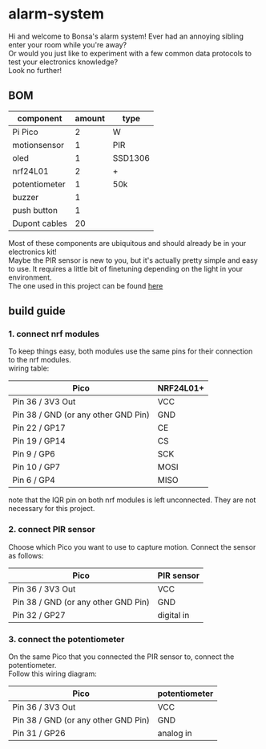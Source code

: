 # alarm-system
Hi and welcome to Bonsa's alarm system! Ever had an annoying sibling enter your room while you're away?\
Or would you just like to experiment with a few common data protocols to test your electronics knowledge?\
Look no further! 
## BOM
| component | amount | type |
| --- | --- | --- |
| Pi Pico | 2  | W |
| motionsensor | 1 | PIR |
| oled  | 1 | SSD1306 |
| nrf24L01  | 2  | + |
| potentiometer  | 1  | 50k |
| buzzer | 1 | |
| push button | 1 | |
| Dupont cables | 20 | |

Most of these components are ubiquitous and should already be in your electronics kit!\
Maybe the PIR sensor is new to you, but it's actually pretty simple and easy to use. It requires a little bit of finetuning depending on the light in your environment.\
The one used in this project can be found [here](https://www.gotron.be/pir-bewegingssensor-voor-arduinor.html)

## build guide
### 1. connect nrf modules
To keep things easy, both modules use the same pins for their connection to the nrf modules.\
wiring table:

| Pico	| NRF24L01+ |
| --- | --- |
| Pin 36 / 3V3 Out | 	VCC |
| Pin 38 / GND (or any other GND Pin)	| GND |
| Pin 22 / GP17	| CE |
| Pin 19 / GP14	| CS |
| Pin 9 / GP6	| SCK |
| Pin 10 / GP7	| MOSI |
| Pin 6 / GP4	| MISO |

note that the IQR pin on both nrf modules is left unconnected. They are not necessary for this project.

### 2. connect PIR sensor
Choose which Pico you want to use to capture motion. Connect the sensor as follows:

| Pico	| PIR sensor |
| --- | --- |
| Pin 36 / 3V3 Out | 	VCC |
| Pin 38 / GND (or any other GND Pin)	| GND |
| Pin 32 / GP27	| digital in |

### 3. connect the potentiometer
On the same Pico that you connected the PIR sensor to, connect the potentiometer.\
Follow this wiring diagram:

| Pico	| potentiometer |
| --- | --- |
| Pin 36 / 3V3 Out | 	VCC |
| Pin 38 / GND (or any other GND Pin)	| GND |
| Pin 31 / GP26	| analog in |
